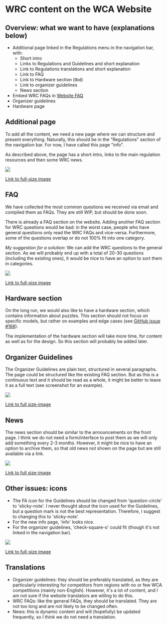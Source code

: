 # WRC content on the WCA Website

## Overview: what we want to have (explanations below)
- Additional page linked in the Regulations menu in the navigation bar, with:
	- Short intro
	- Links to Regulations and Guidelines and short explanation
	- Link to Regulations translations and short explanation
	- Link to FAQ
	- Link to Hardware section (tbd)
	- Link to organizer guidelines
	- News section
- Embed WRC FAQs in [Website FAQ](https://www.worldcubeassociation.org/faq)
- Organizer guidelines
- Hardware page

## Additional page
To add all the content, we need a new page where we can structure and present everything. Naturally, this should be in the "Regulations" section of the navigation bar. For now, I have called this page "info".

As described above, the page has a short intro, links to the main regulation resources and then some WRC news.

![](info_sm.png)

[Link to full-size image](info.png)

## FAQ
We have collected the most common questions we received via email and compiled them as FAQs. They are still WIP, but should be done soon.

There is  already a FAQ section on the website. Adding another FAQ section for WRC questions would be bad: in the worst case, people who have general questions only read the WRC FAQs and vice-versa. Furthermore, some of the questions overlap or do not 100% fit into one category.

*My suggestion for a solution:* We can add the WRC questions to the general section. As we will probably end up with a total of 20-30 questions (including the existing ones), it would be nice to have an option to sort them in categories. 

![](faq_sm.png)

[Link to full-size image](faq.png)

## Hardware section
On the long run, we would also like to have a hardware section, which contains information about puzzles. This section should not focus on specific models, but rather on examples and edge cases (see [GitHub issue #168](https://github.com/thewca/wca-regulations/issues/168)).

The implementation of the hardware section will take more time, for content as well as for the design. So this section will probably be added later.

## Organizer Guidelines
The Organizer Guidelines are plain text, structured in several paragraphs. The page could be structured like the existing FAQ section. But as this is a continuous text and it should be read as a whole, it might be better to leave it as a full text (see screenshot for an example).

![](organizer_guidelines_sm.png)

[Link to full size-image](organizer_guidelines.png)

## News
The news section should be similar to the announcements on the front page. I think we do not need a form/interface to post them as we will only add something every 2-3 months. However, it might be nice to have an option to archive them, so that old news not shown on the page but are still available via a link.

![](news_sm.png)

[Link to full size-image](news.png)

## Other issues: icons
- The FA icon for the Guidelines should be changed from 'question-circle' to 'sticky-note'. I never thought about the icon used for the Guidelines, but a question mark is not the best representation. Therefore, I suggest to changing this to 'sticky-note'.
- For the new info page, 'info' looks nice.
- For the organizer guidelines, 'check-square-o' could fit (though it's not linked in the navigation bar).

![](navbar_sm.png)

[Link to full-size image](navbar.png)

## Translations
- Organizer guidelines: they should be preferably translated, as they are particularly interesting for competitors from regions with no or few WCA competitions (mainly non-English). However, it's a lot of content, and I am not sure if the website translators are willing to do this.
- WRC FAQs: like the general FAQs, they should be translated. They are not too long and are not likely to be changed often.
- News: this is dynamic content and will (hopefully) be updated frequently, so I think we do not need a translation.
